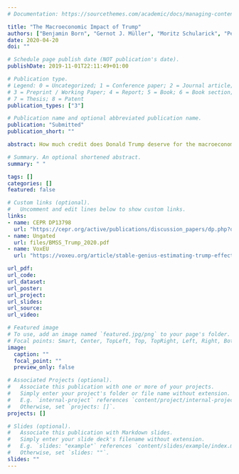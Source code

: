```yaml
---
# Documentation: https://sourcethemes.com/academic/docs/managing-content/

title: "The Macroeconomic Impact of Trump"
authors: ["Benjamin Born", "Gernot J. Müller", "Moritz Schularick", "Petr Sedlacek"]
date: 2020-04-20
doi: ""

# Schedule page publish date (NOT publication's date).
publishDate: 2019-11-01T22:11:49+01:00

# Publication type.
# Legend: 0 = Uncategorized; 1 = Conference paper; 2 = Journal article;
# 3 = Preprint / Working Paper; 4 = Report; 5 = Book; 6 = Book section;
# 7 = Thesis; 8 = Patent
publication_types: ["3"]

# Publication name and optional abbreviated publication name.
publication: "Submitted"
publication_short: ""

abstract: How much credit does Donald Trump deserve for the macroeconomic performance of the US economy? Growth and job creation have been robust during the first 2.5 years of his presidential term, but this does not prove that Trump made a difference. In this note we develop a counterfactual scenario for how the US economy would have evolved without Trump--we let a matching algorithm determine which combination of other economies best resembles the pre-election path of the US economy. We then compare the post-election performance of the US economy to this synthetic "doppelganger". There is little evidence for a Trump effect.

# Summary. An optional shortened abstract.
summary: " "

tags: []
categories: []
featured: false

# Custom links (optional).
#   Uncomment and edit lines below to show custom links.
links:
- name: CEPR DP13798
  url: "https://cepr.org/active/publications/discussion_papers/dp.php?dpno=13798"
- name: Ungated
  url: files/BMSS_Trump_2020.pdf
- name: VoxEU
  url: "https://voxeu.org/article/stable-genius-estimating-trump-effect-us-economy"

url_pdf:
url_code:
url_dataset:
url_poster:
url_project:
url_slides:
url_source:
url_video:

# Featured image
# To use, add an image named `featured.jpg/png` to your page's folder.
# Focal points: Smart, Center, TopLeft, Top, TopRight, Left, Right, BottomLeft, Bottom, BottomRight.
image:
  caption: ""
  focal_point: ""
  preview_only: false

# Associated Projects (optional).
#   Associate this publication with one or more of your projects.
#   Simply enter your project's folder or file name without extension.
#   E.g. `internal-project` references `content/project/internal-project/index.md`.
#   Otherwise, set `projects: []`.
projects: []

# Slides (optional).
#   Associate this publication with Markdown slides.
#   Simply enter your slide deck's filename without extension.
#   E.g. `slides: "example"` references `content/slides/example/index.md`.
#   Otherwise, set `slides: ""`.
slides: ""
---
```

